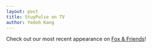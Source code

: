 ```yaml
---
layout: post
title: StuyPulse on TV
author: Yedoh Kang
---
```

Check out our most recent appearance on [Fox & Friends](https://video.foxnews.com/v/5373051492001/?#sp=show-clips)!
